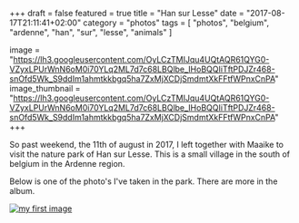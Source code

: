 +++
draft = false
featured = true
title = "Han sur Lesse"
date = "2017-08-17T21:11:41+02:00"
category = "photos"
tags = [ "photos", "belgium", "ardenne", "han", "sur", "lesse", "animals" ]

image = "https://lh3.googleusercontent.com/OyLCzTMIJqu4UQtAQR61QYG0-VZyxLPUrWnN6oM0i70YLq2ML7d7c68LBQlbe_IHoBQQIiTftPDJZr468-snOfd5Wk_S9ddIm1ahmtkkbgq5ha7ZxMjXCDjSmdmtXkFFtfWPnxCnPA"
image_thumbnail = "https://lh3.googleusercontent.com/OyLCzTMIJqu4UQtAQR61QYG0-VZyxLPUrWnN6oM0i70YLq2ML7d7c68LBQlbe_IHoBQQIiTftPDJZr468-snOfd5Wk_S9ddIm1ahmtkkbgq5ha7ZxMjXCDjSmdmtXkFFtfWPnxCnPA"
+++

So past weekend, the 11th of august in 2017, I left together with Maaike to visit the nature park of Han sur Lesse. This is a small village in the south of belgium in the Ardenne region.

Below is one of the photo's I've taken in the park. There are more in the album.

[![my first image][cover]][album]

[cover]: https://lh3.googleusercontent.com/OyLCzTMIJqu4UQtAQR61QYG0-VZyxLPUrWnN6oM0i70YLq2ML7d7c68LBQlbe_IHoBQQIiTftPDJZr468-snOfd5Wk_S9ddIm1ahmtkkbgq5ha7ZxMjXCDjSmdmtXkFFtfWPnxCnPA
[album]: https://goo.gl/photos/L1srjanc9ugToman6
